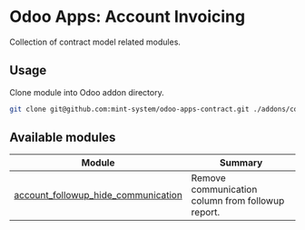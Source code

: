 # Odoo Apps: Account Invoicing

Collection of contract model related modules.

## Usage

Clone module into Odoo addon directory.

```bash
git clone git@github.com:mint-system/odoo-apps-contract.git ./addons/contract
```

## Available modules

| Module | Summary |
| --- | --- |
| [account_followup_hide_communication](account_followup_hide_communication) |         Remove communication column from followup report. |
